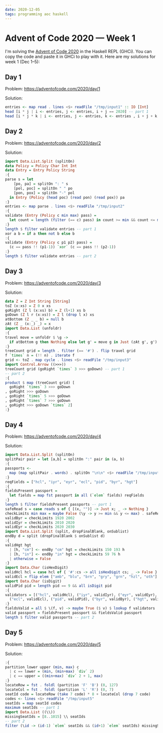 ```yaml
---
date: 2020-12-05
tags: programming aoc haskell
---
```


# Advent of Code 2020 — Week 1

I'm solving the [Advent of Code 2020](https://adventofcode.com/2020/) in the Haskell REPL (GHCi). You can copy the code and paste it in GHCi to play with it. Here are my solutions for week 1 (Dec 1–5):

## Day 1

Problem: <https://adventofcode.com/2020/day/1>

Solution:

```haskell
entries <- map read . lines <$> readFile "/tmp/input1" :: IO [Int]
head [i * j | i <- entries, j <- entries, i + j == 2020] -- part 1
head [i * j * k | i <- entries, j <- entries, k <- entries , i + j + k == 2020] -- part 2
```

## Day 2

Problem: <https://adventofcode.com/2020/day/2>

Solution:

```haskell
import Data.List.Split (splitOn)
data Policy = Policy Char Int Int
data Entry = Entry Policy String
:{
parse s = let
    [po, pa] = splitOn ": " s
    [pol, poc] = splitOn " " po
    [pon, pox] = splitOn "-" pol
  in Entry (Policy (head poc) (read pon) (read pox)) pa
:}
entries <- map parse . lines <$> readFile "/tmp/input2"
:{
validate (Entry (Policy c min max) pass) =
  let count = length (filter (== c) pass) in count >= min && count <= max
:}
length $ filter validate entries -- part 1
xor a b = if a then not b else b
:{
validate (Entry (Policy c p1 p2) pass) =
  (c == pass !! (p1-1)) `xor` (c == pass !! (p2-1))
:}
length $ filter validate entries -- part 2
```

## Day 3

Problem: <https://adventofcode.com/2020/day/3>

Solution:

```haskell
data Z = Z Int String [String]
toZ (x:xs) = Z 0 x xs
goRight (Z l (x:xs) b) = Z (l+1) xs b
goDown (Z l r (x:xs)) = Z l (drop l x) xs
atBottom (Z _ _ b) = null b
zAt (Z _ (x:_) _) = x
import Data.List (unfoldr)
:{
travel move = unfoldr $ \g ->
  if atBottom g then Nothing else let g' = move g in Just (zAt g', g')
:}
treeCount grid = length . filter (== '#') . flip travel grid
f `times` n = (!! n) . iterate f
grid <- toZ . map cycle . lines <$> readFile "/tmp/input3"
import Control.Arrow ((>>>))
treeCount grid (goRight `times` 3 >>> goDown) -- part 1
-- part 2
:{
product $ map (treeCount grid) [
  goRight `times` 3 >>> goDown
, goRight >>> goDown
, goRight `times` 5 >>> goDown
, goRight `times` 7 >>> goDown
, goRight >>> goDown `times` 2]
:}
```

## Day 4

Problem: <https://adventofcode.com/2020/day/4>

Solution:

```haskell
import Data.List.Split (splitOn)
splitPair pair = let [a,b] = splitOn ":" pair in (a, b)
:{
passports <-
  map (map splitPair . words) . splitOn "\n\n" <$> readFile "/tmp/input4"
:}
reqFields = ["hcl", "iyr", "eyr", "ecl", "pid", "byr", "hgt"]
:{
fieldsPresent passport =
  let fields = map fst passport in all (`elem` fields) reqFields
:}
length $ filter fieldsPresent passports -- part 1
safeRead s = case reads s of { [(x, "")] -> Just x; _ -> Nothing }
checkLimits min max = maybe False (\y -> y >= min && y <= max) . safeRead
validByr = checkLimits 1920 2002
validIyr = checkLimits 2010 2020
validEyr = checkLimits 2020 2030
import Data.List.Split (split, dropFinalBlank, onSublist)
endBy d = split (dropFinalBlank $ onSublist d)
:{
validHgt hgt
  | [h, "cm"] <- endBy "cm" hgt = checkLimits 150 193 h
  | [h, "in"] <- endBy "in" hgt = checkLimits 59 76 h
  | otherwise = False
:}
import Data.Char (isHexDigit)
validHcl hcl = case hcl of { '#':cs -> all isHexDigit cs; _ -> False }
validEcl = flip elem ["amb", "blu", "brn", "gry", "grn", "hzl", "oth"]
import Data.Char (isDigit)
validPid pid = length pid == 9 && all isDigit pid
:{
validators = [("hcl", validHcl), ("iyr", validIyr), ("eyr", validEyr),
  ("ecl", validEcl), ("pid", validPid), ("byr", validByr), ("hgt", validHgt)]
:}
fieldsValid = all $ \(f, v) -> maybe True ($ v) $ lookup f validators
valid passport = fieldsPresent passport && fieldsValid passport
length $ filter valid passports -- part 2
```

## Day 5

Problem: <https://adventofcode.com/2020/day/5>

Solution:

```haskell
:{
partition lower upper (min, max) c
  | c == lower = (min, (min+max) `div` 2)
  | c == upper = ((min+max) `div` 2 + 1, max)
:}
locateRow = fst . foldl (partition 'F' 'B') (0, 127)
locateCol = fst . foldl (partition 'L' 'R') (0, 7)
seatId code = locateRow (take 7 code) * 8 + locateCol (drop 7 code)
codes <- lines <$> readFile "/tmp/input5"
seatIds = map seatId codes
maximum seatIds -- part 1
import Data.List ((\\))
missingSeatIds = [8..1015] \\ seatIds
-- part 2
filter (\id -> (id-1) `elem` seatIds && (id+1) `elem` seatIds) missingSeatIds
```
